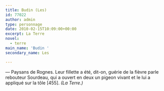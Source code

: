 ```yaml
---
title: Budin (Les)
id: 77022
author: admin
type: personnage
date: 2010-02-15T10:09:00+00:00
excerpt: La Terre
novel:
  - terre
main_name: 'Budin '
secondary_name: Les

---
```

— Paysans de Rognes. Leur fillette a été, dit-on, guérie de la fièvre parle rebouteur Sourdeau, qui a ouvert en deux un pigeon vivant et le lui a appliqué sur la tôle [455]. _(La Terre.)_